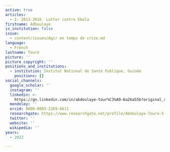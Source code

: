 ```yaml
---
active: true
articles:
  - 1- 2013-2016  Lutter contre Ebola
firstname: Adboulaye
is_institution: false
issue:
  - content/issues/Agir en temps de crise.md
language:
  - French
lastname: Touré
picture: ''
picture_copyright: ''
positions_and_institutions:
  - institution: Institut National de Santé Publique, Guinée
    positions: []
social_channels:
  google_scholar: ''
  instagram: ''
  linkedin: >-
    https://gn.linkedin.com/in/abdoulaye-tour%C3%A9-6a26a55b?original_referer=https%3A%2F%2Fwww.google.com%2F
  mendeley: ''
  orcid: 0000-0003-2269-6611
  researchgate: https://www.researchgate.net/profile/Abdoulaye-Toure-5
  twitter: ''
  website: ''
  wikipedia: ''
years:
  - 2022

---
```

